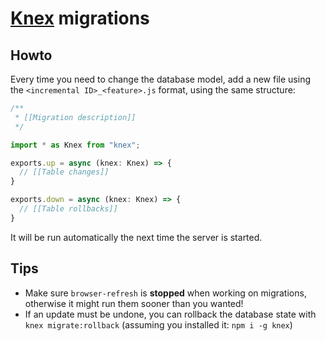 # [Knex](http://knexjs.org) migrations

## Howto

Every time you need to change the database model, add a new file using the `<incremental ID>_<feature>.js` format, using the same structure:

```typescript
/**
 * [[Migration description]]
 */

import * as Knex from "knex";

exports.up = async (knex: Knex) => {
  // [[Table changes]]
}

exports.down = async (knex: Knex) => {
  // [[Table rollbacks]]
}
```

It will be run automatically the next time the server is started.

## Tips

* Make sure  `browser-refresh` is **stopped** when working on migrations, otherwise it might run them sooner than you wanted!
* If an update must be undone, you can rollback the database state with `knex migrate:rollback` (assuming you installed it: `npm i -g knex`)
